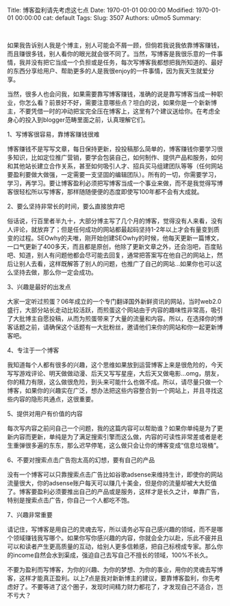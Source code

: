 Title: 博客盈利请先考虑这七点
Date: 1970-01-01 00:00:00
Modified: 1970-01-01 00:00:00
cat: default
Tags: 
Slug: 3507
Authors: u0mo5 
Summary: 

 

如果我告诉别人我是个博主，别人可能会不屑一顾，但倘若我说我依靠博客赚钱，而且赚很多钱，别人看你的眼光就会很不同了。当然，写博客是我很乐意的一件事情，我并没有把它当成一个负担或是任务，每次写博客我都想把我所知道的、最好的东西分享给用户、帮助更多的人是我很enjoy的一件事情，因为我天生就爱分享。

当然，很多人也会问我，如果需要靠写博客赚钱，准确的说是靠写博客当成一种职业，你怎么看？前景好不好，需要注意哪些点？坦白的说，如果你是一个新新博主，不要凭借一时的冲动把宝完全压在博客上，这里有7个建议送给你。在考虑全身心的投入到blogger范畴里面之前，认真理解它们。

1、写博客很容易，靠博客赚钱很难

博客赚钱不是写写文章，每日保持更新，投投稿那么简单的，博客赚钱你要学习很多知识，比如定位推广营销，要学会包装自己，如何制作、提供产品和服务，如何和其他站长建立合作关系，甚至如何吸引人才、招兵买马组建团队等等（任何网站要盈利要做大做强，一定需要一支坚固的编辑团队）。所有的一切，你需要学习，学习，再学习。要让博客盈利必须把写博客当成一个事业来做，而不是我觉得写博客很轻松所以写博客，那样随随便便的态度即使写100年都不会有大成就。

2、要么坚持非常长的时间，要么直接放弃吧

俗话说，行百里者半九十，大部分博主写了几个月的博客，觉得没有人来看，没有人评论，就放弃了；但是任何成功的网站都最起码坚持1-2年以上才会有量变到质变的过程。SEOwhy的夫唯，刚开始创建SEOwhy的时候，他每天更新一篇博文，一口气更新了400多天，而且都是原创，他除了更新文章之外，还会泡吧，百度贴吧、知道，别人有问题他都会尽可能去回复，通常把答案写在他自己的网站上，然后让别人去看，这样既解答了别人的问题，也推广了自己的网站…如果你也可以这么坚持去做，那么你一定会成功。

3、兴趣是最好的出发点

大家一定听过煎蛋？06年成立的一个专门翻译国外新鲜资讯的网站，当时web2.0盛行，大部分站长走动比较活跃，而煎蛋这个网站由于内容的趣味性非常高，吸引了大批博主自愿投稿，从而为煎蛋带来了大量的流量和内容。所以，在选择你的博客话题之前，请确保这个话题有一大批粉丝，邀请他们来你的网站和你一起更新博客吧。

4、专注于一个博客

我知道每个人都有很多的兴趣，这个思维如果放到运营博客上来是很危险的，今天写写游戏评论、明天做做动漫、后天又写写星座，大后天又做电影…omg，朋友，你的精力有限，这么做很危险，到头来可能什么也做不成。所以，请尽量只做一个博客，如果你的兴趣实在广泛，想办法把这些内容整合到一个网站上，并且寻找这些内容的隐形共通点，这很重要。

5、提供对用户有价值的内容

每次写内容之前问自己一个问题，我的这篇内容可以帮助谁？如果你单纯是为了更新内容而更新，单纯是为了满足搜索引擎而这么做，内容的可读性非常差或者是老生重弹很多遍的东东，那么迟早停笔，这么做只会让你的博客变成“信息垃圾桶”。

6、不要对搜索点击广告抱太高的幻想，要有自己的产品

没有一个博客可以只靠搜索点击广告比如谷歌adsense来维持生计，即使你的网站流量很大，你的adsense账户每天可以赚几十美金，但是你的流量却被大大贬值了。博客要盈利必须要推出自己的产品或是服务，这样才是长久之计，单靠广告，特别是搜索点击广告，你自己一个人都吃不饱。

7、兴趣非常重要

请记住，写博客是用自己的灵魂去写，所以请务必写自己感兴趣的领域，而不是哪个领域赚钱我写哪个。如果你写你感兴趣的内容，你就会全力以赴，乐此不疲并且可以和读者产生更高质量的互动，给别人更多信赖感，把自己标榜成专家。那么你的income自然会水到渠成，强迫自己去写自己不擅长的领域，100%不长久。

不要为盈利而写博客，为你的兴趣、为你的梦想、为你的事业，用你的灵魂去写博客，这样才能真正盈利。以上7点是我对新新博主的建议，要靠博客盈利，你先考虑好了。不要等进了这个圈子，发现时间精力财力都花了，才发现自己不适合，岂不亏大？
